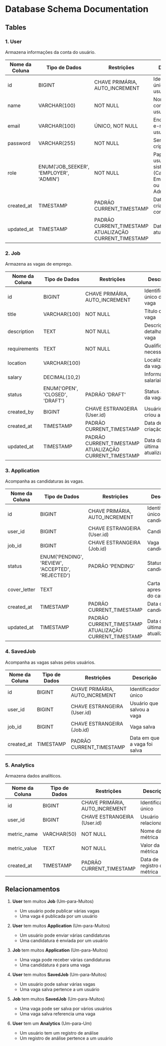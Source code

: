 # Database Schema Documentation

## Tables

### 1. User
Armazena informações da conta do usuário.

| Nome da Coluna | Tipo de Dados | Restrições | Descrição |
|----------------|---------------|------------|------------|
| id | BIGINT | CHAVE PRIMÁRIA, AUTO_INCREMENT | Identificador único do usuário |
| name | VARCHAR(100) | NOT NULL | Nome completo do usuário |
| email | VARCHAR(100) | ÚNICO, NOT NULL | Endereço de e-mail do usuário |
| password | VARCHAR(255) | NOT NULL | Senha criptografada |
| role | ENUM('JOB_SEEKER', 'EMPLOYER', 'ADMIN') | NOT NULL | Papel do usuário no sistema (Candidato, Empregador ou Administrador) |
| created_at | TIMESTAMP | PADRÃO CURRENT_TIMESTAMP | Data de criação da conta |
| updated_at | TIMESTAMP | PADRÃO CURRENT_TIMESTAMP ATUALIZAÇÃO CURRENT_TIMESTAMP | Data da última atualização |

### 2. Job
Armazena as vagas de emprego.

| Nome da Coluna | Tipo de Dados | Restrições | Descrição |
|----------------|---------------|------------|------------|
| id | BIGINT | CHAVE PRIMÁRIA, AUTO_INCREMENT | Identificador único da vaga |
| title | VARCHAR(100) | NOT NULL | Título da vaga |
| description | TEXT | NOT NULL | Descrição detalhada da vaga |
| requirements | TEXT | NOT NULL | Qualificações necessárias |
| location | VARCHAR(100) |  | Localização da vaga |
| salary | DECIMAL(10,2) |  | Informações salariais |
| status | ENUM('OPEN', 'CLOSED', 'DRAFT') | PADRÃO 'DRAFT' | Status atual da vaga |
| created_by | BIGINT | CHAVE ESTRANGEIRA (User.id) | Usuário que criou a vaga |
| created_at | TIMESTAMP | PADRÃO CURRENT_TIMESTAMP | Data de criação |
| updated_at | TIMESTAMP | PADRÃO CURRENT_TIMESTAMP ATUALIZAÇÃO CURRENT_TIMESTAMP | Data da última atualização |

### 3. Application
Acompanha as candidaturas às vagas.

| Nome da Coluna | Tipo de Dados | Restrições | Descrição |
|----------------|---------------|------------|------------|
| id | BIGINT | CHAVE PRIMÁRIA, AUTO_INCREMENT | Identificador único da candidatura |
| user_id | BIGINT | CHAVE ESTRANGEIRA (User.id) | Candidato |
| job_id | BIGINT | CHAVE ESTRANGEIRA (Job.id) | Vaga candidatada |
| status | ENUM('PENDING', 'REVIEW', 'ACCEPTED', 'REJECTED') | PADRÃO 'PENDING' | Status da candidatura |
| cover_letter | TEXT |  | Carta de apresentação do candidato |
| created_at | TIMESTAMP | PADRÃO CURRENT_TIMESTAMP | Data da candidatura |
| updated_at | TIMESTAMP | PADRÃO CURRENT_TIMESTAMP ATUALIZAÇÃO CURRENT_TIMESTAMP | Data da última atualização |

### 4. SavedJob
Acompanha as vagas salvas pelos usuários.

| Nome da Coluna | Tipo de Dados | Restrições | Descrição |
|----------------|---------------|------------|------------|
| id | BIGINT | CHAVE PRIMÁRIA, AUTO_INCREMENT | Identificador único |
| user_id | BIGINT | CHAVE ESTRANGEIRA (User.id) | Usuário que salvou a vaga |
| job_id | BIGINT | CHAVE ESTRANGEIRA (Job.id) | Vaga salva |
| created_at | TIMESTAMP | PADRÃO CURRENT_TIMESTAMP | Data em que a vaga foi salva |

### 5. Analytics
Armazena dados analíticos.

| Nome da Coluna | Tipo de Dados | Restrições | Descrição |
|----------------|---------------|------------|------------|
| id | BIGINT | CHAVE PRIMÁRIA, AUTO_INCREMENT | Identificador único |
| user_id | BIGINT | CHAVE ESTRANGEIRA (User.id) | Usuário relacionado |
| metric_name | VARCHAR(50) | NOT NULL | Nome da métrica |
| metric_value | TEXT | NOT NULL | Valor da métrica |
| created_at | TIMESTAMP | PADRÃO CURRENT_TIMESTAMP | Data de registro da métrica |

## Relacionamentos

1. **User** tem muitos **Job** (Um-para-Muitos)
   - Um usuário pode publicar várias vagas
   - Uma vaga é publicada por um usuário

2. **User** tem muitos **Application** (Um-para-Muitos)
   - Um usuário pode enviar várias candidaturas
   - Uma candidatura é enviada por um usuário

3. **Job** tem muitos **Application** (Um-para-Muitos)
   - Uma vaga pode receber várias candidaturas
   - Uma candidatura é para uma vaga

4. **User** tem muitos **SavedJob** (Um-para-Muitos)
   - Um usuário pode salvar várias vagas
   - Uma vaga salva pertence a um usuário

5. **Job** tem muitos **SavedJob** (Um-para-Muitos)
   - Uma vaga pode ser salva por vários usuários
   - Uma vaga salva referencia uma vaga

6. **User** tem um **Analytics** (Um-para-Um)
   - Um usuário tem um registro de análise
   - Um registro de análise pertence a um usuário
